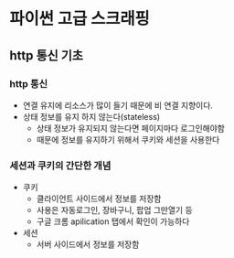 # 파이썬 고급 스크래핑

## http  통신 기초

### http 통신
- 연결 유지에 리소스가 많이 들기 때문에 비 연결 지향이다.
- 상태 정보를 유지 하지 않는다(stateless)
	- 상태 정보가 유지되지 않는다면 페이지마다 로그인해야함
	- 때문에 정보를 유지하기 위해서 쿠키와 세션을 사용한다

### 세션과 쿠키의 간단한 개념
- 쿠키
	- 클라이언트 사이드에서 정보를 저장함
	- 사용은 자동로그인, 장바구니, 팝업 그만열기 등
	- 구글 크롬 apilication 탭에서 확인이 가능하다
- 세션
	- 서버 사이드에서 정보를 저장함
